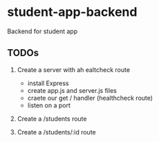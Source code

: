 # student-app-backend
 Backend for student app

## TODOs
1. Create a server with ah ealtcheck route
    - install Express
    - create app.js and server.js files
    - craete our get / handler (healthcheck route)
    - listen on a port

2. Create a /students route
3. Create a /students/:id route

